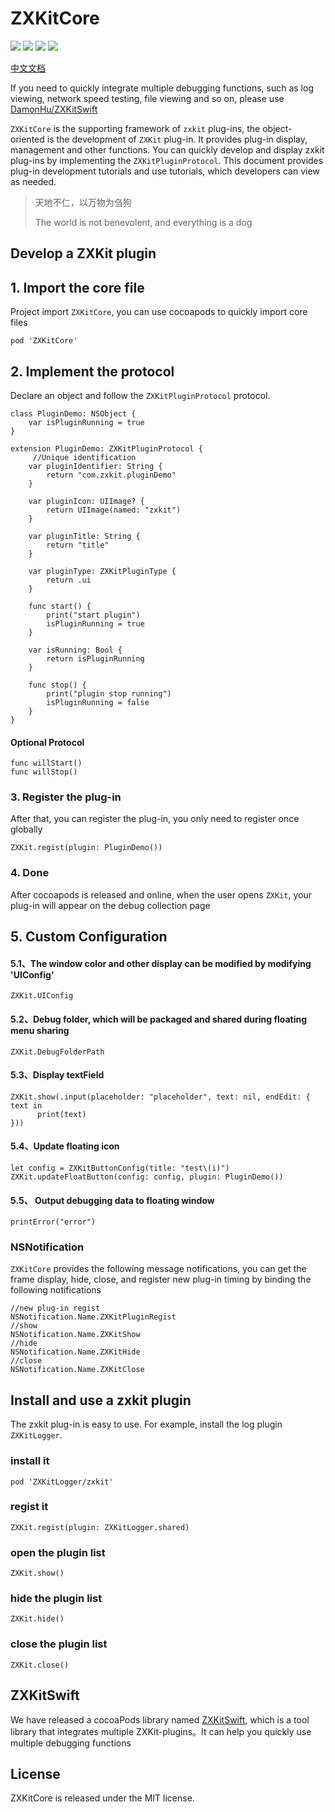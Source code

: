 # ZXKitCore

![](https://img.shields.io/badge/CocoaPods-supported-brightgreen) ![](https://img.shields.io/badge/Swift-5.0-brightgreen) ![](https://img.shields.io/badge/License-MIT-brightgreen) ![](https://img.shields.io/badge/version-iOS11.0-brightgreen)

[中文文档](./README.md)

If you need to quickly integrate multiple debugging functions, such as log viewing, network speed testing, file viewing and so on, please use [DamonHu/ZXKitSwift](https://github.com/DamonHu/ZXKitSwift)

`ZXKitCore` is the supporting framework of `zxkit` plug-ins, the object-oriented is the development of `ZXKit` plug-in. It provides plug-in display, management and other functions. You can quickly develop and display zxkit plug-ins by implementing the `ZXKitPluginProtocol`. This document provides plug-in development tutorials and use tutorials, which developers can view as needed.

> 天地不仁，以万物为刍狗
> 
> The world is not benevolent, and everything is a dog

## Develop a ZXKit plugin

## 1. Import the core file

Project import `ZXKitCore`, you can use cocoapods to quickly import core files

```
pod 'ZXKitCore'
```

## 2. Implement the protocol

Declare an object and follow the `ZXKitPluginProtocol` protocol.

```
class PluginDemo: NSObject {
    var isPluginRunning = true
}

extension PluginDemo: ZXKitPluginProtocol {
	 //Unique identification
    var pluginIdentifier: String {
        return "com.zxkit.pluginDemo"
    }
    
    var pluginIcon: UIImage? {
        return UIImage(named: "zxkit")
    }

    var pluginTitle: String {
        return "title"
    }

    var pluginType: ZXKitPluginType {
        return .ui
    }

    func start() {
        print("start plugin")
        isPluginRunning = true
    }
    
    var isRunning: Bool {
        return isPluginRunning
    }

    func stop() {
        print("plugin stop running")
        isPluginRunning = false
    }
}
```

#### Optional Protocol

```
func willStart()
func willStop()
```

### 3. Register the plug-in

After that, you can register the plug-in, you only need to register once globally


```
ZXKit.regist(plugin: PluginDemo())
```

### 4. Done

After cocoapods is released and online, when the user opens `ZXKit`, your plug-in will appear on the debug collection page


## 5. Custom Configuration

#### 5.1、The window color and other display can be modified by modifying 'UIConfig'

```
ZXKit.UIConfig
```

#### 5.2、Debug folder, which will be packaged and shared during floating menu sharing

```
ZXKit.DebugFolderPath
```

#### 5.3、Display textField

```
ZXKit.show(.input(placeholder: "placeholder", text: nil, endEdit: { text in
      print(text)
}))
```

#### 5.4、Update floating icon

```
let config = ZXKitButtonConfig(title: "test\(i)")
ZXKit.updateFloatButton(config: config, plugin: PluginDemo())
```

#### 5.5、 Output debugging data to floating window

```
printError("error")
```

### NSNotification

`ZXKitCore` provides the following message notifications, you can get the frame display, hide, close, and register new plug-in timing by binding the following notifications

```
//new plug-in regist
NSNotification.Name.ZXKitPluginRegist
//show
NSNotification.Name.ZXKitShow
//hide
NSNotification.Name.ZXKitHide
//close
NSNotification.Name.ZXKitClose
```

## Install and use a zxkit plugin

The zxkit plug-in is easy to use. For example, install the log plugin `ZXKitLogger`.

### install it

```
pod 'ZXKitLogger/zxkit'
```
### regist it

```
ZXKit.regist(plugin: ZXKitLogger.shared)
```

### open the plugin list

```
ZXKit.show()
```

### hide the plugin list

```
ZXKit.hide()
```

### close the plugin list

```
ZXKit.close()
```

## ZXKitSwift

We have released a cocoaPods library named [ZXKitSwift](https://github.com/DamonHu/ZXKitSwift), which is a tool library that integrates multiple ZXKit-plugins。It can help you quickly use multiple debugging functions

## License

ZXKitCore is released under the MIT license. 
